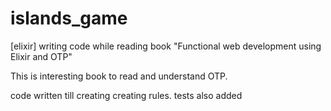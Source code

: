 # islands_game
[elixir] writing code while reading book
"Functional web development using Elixir and OTP"


This is interesting book to read and understand OTP.

code written till creating creating rules.
tests also added

